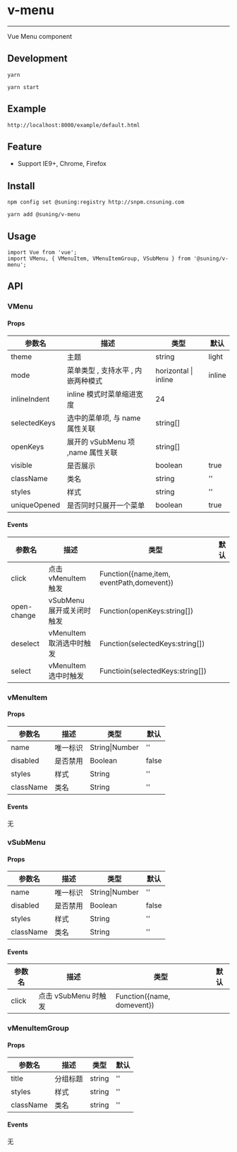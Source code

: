 # v-menu

---

Vue Menu component

## Development

```
yarn

yarn start
```

## Example

```
http://localhost:8000/example/default.html
```

## Feature

* Support IE9+, Chrome, Firefox

## Install

```
npm config set @suning:registry http://snpm.cnsuning.com

yarn add @suning/v-menu
```

## Usage

```
import Vue from 'vue';
import VMenu, { VMenuItem, VMenuItemGroup, VSubMenu } from '@suning/v-menu';
```

## API

### VMenu

#### Props

| 参数名       | 描述                               | 类型                 | 默认   |
| ------------ | ---------------------------------- | -------------------- | ------ |
| theme        | 主题                               | string               | light  |
| mode         | 菜单类型 , 支持水平 , 内嵌两种模式 | horizontal \| inline | inline |
| inlineIndent | inline 模式时菜单缩进宽度          | 24                   |
| selectedKeys | 选中的菜单项, 与 name 属性关联     | string[]             |        |
| openKeys     | 展开的 vSubMenu 项 ,name 属性关联  | string[]             |        |
| visible      | 是否展示                           | boolean              | true   |
| className    | 类名                               | string               | ''     |
| styles       | 样式                               | string               | ''     |
| uniqueOpened | 是否同时只展开一个菜单             | boolean              | true   |

#### Events

| 参数名      | 描述                      | 类型                                      | 默认 |
| ----------- | ------------------------- | ----------------------------------------- | ---- |
| click       | 点击 vMenuItem 触发       | Function({name,item, eventPath,domevent}) |      |
| open-change | vSubMenu 展开或关闭时触发 | Function(openKeys:string[])               |      |
| deselect    | vMenuItem 取消选中时触发  | Function(selectedKeys:string[])           |      |
| select      | vMenuItem 选中时触发      | Functioin(selectedKeys:string[])          |

### vMenuItem

#### Props

| 参数名    | 描述     | 类型           | 默认  |
| --------- | -------- | -------------- | ----- |
| name      | 唯一标识 | String\|Number | ''    |
| disabled  | 是否禁用 | Boolean        | false |
| styles    | 样式     | String         | ''    |
| className | 类名     | String         | ''    |

#### Events

无

### vSubMenu

#### Props

| 参数名    | 描述     | 类型           | 默认  |
| --------- | -------- | -------------- | ----- |
| name      | 唯一标识 | String\|Number | ''    |
| disabled  | 是否禁用 | Boolean        | false |
| styles    | 样式     | String         | ''    |
| className | 类名     | String         | ''    |

#### Events

| 参数名 | 描述                 | 类型                       | 默认 |
| ------ | -------------------- | -------------------------- | ---- |
| click  | 点击 vSubMenu 时触发 | Function({name, domevent}) |      |

### vMenuItemGroup

#### Props

| 参数名    | 描述     | 类型   | 默认 |
| --------- | -------- | ------ | ---- |
| title     | 分组标题 | string | ''   |
| styles    | 样式     | string | ''   |
| className | 类名     | string | ''   |

#### Events

无
